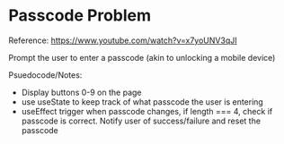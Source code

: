 # Passcode Problem

Reference: https://www.youtube.com/watch?v=x7yoUNV3qJI

Prompt the user to enter a passcode (akin to unlocking a mobile device)

Psuedocode/Notes:
- Display buttons 0-9 on the page
- use useState to keep track of what passcode the user is entering
- useEffect trigger when passcode changes, if length === 4, check if passcode is correct. Notify user of success/failure and reset the passcode
